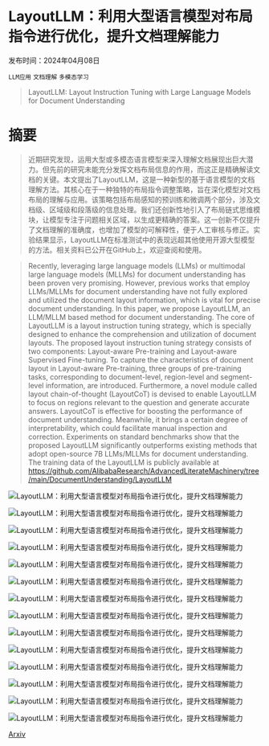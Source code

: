 # LayoutLLM：利用大型语言模型对布局指令进行优化，提升文档理解能力

发布时间：2024年04月08日

`LLM应用` `文档理解` `多模态学习`

> LayoutLLM: Layout Instruction Tuning with Large Language Models for Document Understanding

# 摘要

> 近期研究发现，运用大型或多模态语言模型来深入理解文档展现出巨大潜力。但先前的研究未能充分发挥文档布局信息的作用，而这正是精确解读文档的关键。本文提出了LayoutLLM，这是一种新型的基于语言模型的文档理解方法。其核心在于一种独特的布局指令调整策略，旨在深化模型对文档布局的理解与应用。该策略包括布局感知的预训练和微调两个部分，涉及文档级、区域级和段落级的信息处理。我们还创新性地引入了布局链式思维模块，让模型专注于问题相关区域，以生成更精确的答案。这一创新不仅提升了文档理解的准确度，也增加了模型的可解释性，便于人工审核与修正。实验结果显示，LayoutLLM在标准测试中的表现远超其他使用开源大型模型的方法。相关资料已公开在GitHub上，欢迎查阅和使用。

> Recently, leveraging large language models (LLMs) or multimodal large language models (MLLMs) for document understanding has been proven very promising. However, previous works that employ LLMs/MLLMs for document understanding have not fully explored and utilized the document layout information, which is vital for precise document understanding. In this paper, we propose LayoutLLM, an LLM/MLLM based method for document understanding. The core of LayoutLLM is a layout instruction tuning strategy, which is specially designed to enhance the comprehension and utilization of document layouts. The proposed layout instruction tuning strategy consists of two components: Layout-aware Pre-training and Layout-aware Supervised Fine-tuning. To capture the characteristics of document layout in Layout-aware Pre-training, three groups of pre-training tasks, corresponding to document-level, region-level and segment-level information, are introduced. Furthermore, a novel module called layout chain-of-thought (LayoutCoT) is devised to enable LayoutLLM to focus on regions relevant to the question and generate accurate answers. LayoutCoT is effective for boosting the performance of document understanding. Meanwhile, it brings a certain degree of interpretability, which could facilitate manual inspection and correction. Experiments on standard benchmarks show that the proposed LayoutLLM significantly outperforms existing methods that adopt open-source 7B LLMs/MLLMs for document understanding. The training data of the LayoutLLM is publicly available at https://github.com/AlibabaResearch/AdvancedLiterateMachinery/tree/main/DocumentUnderstanding/LayoutLLM

![LayoutLLM：利用大型语言模型对布局指令进行优化，提升文档理解能力](../../../paper_images/2404.05225/x1.png)

![LayoutLLM：利用大型语言模型对布局指令进行优化，提升文档理解能力](../../../paper_images/2404.05225/x2.png)

![LayoutLLM：利用大型语言模型对布局指令进行优化，提升文档理解能力](../../../paper_images/2404.05225/x3.png)

![LayoutLLM：利用大型语言模型对布局指令进行优化，提升文档理解能力](../../../paper_images/2404.05225/x4.png)

![LayoutLLM：利用大型语言模型对布局指令进行优化，提升文档理解能力](../../../paper_images/2404.05225/x5.png)

![LayoutLLM：利用大型语言模型对布局指令进行优化，提升文档理解能力](../../../paper_images/2404.05225/x6.png)

![LayoutLLM：利用大型语言模型对布局指令进行优化，提升文档理解能力](../../../paper_images/2404.05225/x7.png)

![LayoutLLM：利用大型语言模型对布局指令进行优化，提升文档理解能力](../../../paper_images/2404.05225/x8.png)

![LayoutLLM：利用大型语言模型对布局指令进行优化，提升文档理解能力](../../../paper_images/2404.05225/x9.png)

![LayoutLLM：利用大型语言模型对布局指令进行优化，提升文档理解能力](../../../paper_images/2404.05225/x10.png)

![LayoutLLM：利用大型语言模型对布局指令进行优化，提升文档理解能力](../../../paper_images/2404.05225/x11.png)

![LayoutLLM：利用大型语言模型对布局指令进行优化，提升文档理解能力](../../../paper_images/2404.05225/x12.png)

![LayoutLLM：利用大型语言模型对布局指令进行优化，提升文档理解能力](../../../paper_images/2404.05225/x13.png)

![LayoutLLM：利用大型语言模型对布局指令进行优化，提升文档理解能力](../../../paper_images/2404.05225/x14.png)

[Arxiv](https://arxiv.org/abs/2404.05225)